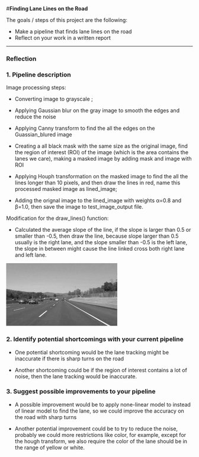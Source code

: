 #**Finding Lane Lines on the Road**

The goals / steps of this project are the following:
* Make a pipeline that finds lane lines on the road
* Reflect on your work in a written report


[//]: # (Image References)

[image1]: ./examples/grayscale.jpg "Grayscale"

---

### Reflection

### 1. Pipeline description
Image processing steps:
- Converting image to grayscale ;

- Applying Gaussian blur on the gray image to smooth the edges and reduce the noise

- Applying Canny transform to find the all the edges on the Guassian_blured image

- Creating a all black mask with the same size as the original image, find the region of interest (ROI) of the image (which is the area contains the lanes we care), making a masked image by adding mask and image with ROI

- Applying Houph transformation on the masked image to find the all the lines longer than 10 pixels, and then draw the lines in red, name this processed masked image as lined_image;

- Adding the orignal image to the lined_image with weights α=0.8 and β=1.0, then save the image to test_image_output file.


Modification for the draw_lines() function:

- Calculated the average slope of the line, if the slope is larger than 0.5 or smaller than -0.5, then draw the line, because slope larger than 0.5 usually is the right lane, and the slope smaller than -0.5 is the left lane, the slope in between might cause the line linked cross both right lane and left lane.



![alt text][image1]


### 2. Identify potential shortcomings with your current pipeline

- One potential shortcoming would be the lane tracking might be inaccurate if there is sharp turns on the road

- Another shortcoming could be if the region of interest contains a lot of noise, then the lane tracking would be inaccurate.


### 3. Suggest possible improvements to your pipeline

- A possible improvement would be to apply none-linear model to instead of linear model to find the lane, so we could improve the accuracy on the road with sharp turns

- Another potential improvement could be to try to reduce the noise, probably we could more restrictions like color, for example, except for the hough transform, we also require the color of the lane should be in the range of yellow or white.

